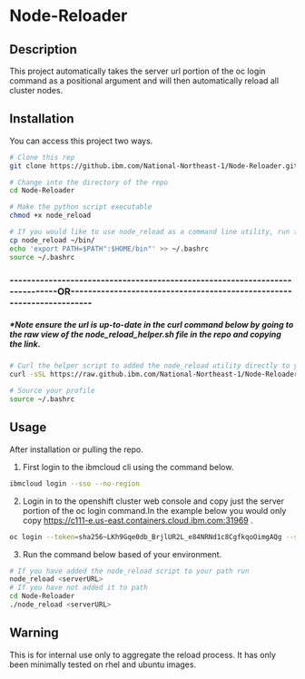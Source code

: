 # Node-Reloader

## Description
This project automatically takes the server url portion of the oc login command as a positional argument and will then automatically reload all cluster nodes.

## Installation

You can access this project two ways. 
```bash
# Clone this rep
git clone https://github.ibm.com/National-Northeast-1/Node-Reloader.git

# Change into the directory of the repo 
cd Node-Reloader

# Make the python script executable
chmod +x node_reload

# If you would like to use node_reload as a command line utility, run the commands below. If on mac substitute .bashrc with .zshrc.
cp node_reload ~/bin/
echo 'export PATH=$PATH":$HOME/bin"' >> ~/.bashrc
source ~/.bashrc

```


### ----------------------------------------------------------------------------OR----------------------------------------------------------------------
#####	*Note ensure the url is up-to-date in the curl command below by going to the raw view of the node_reload_helper.sh file in the repo and copying the link.
```bash
# Curl the helper script to added the node_reload utility directly to your path.
curl -sSL https://raw.github.ibm.com/National-Northeast-1/Node-Reloader/main/node_reload_helper.sh?token=AACTOHPCNEDMCZZHUUODJRDDEOOBE | bash

# Source your profile
source ~/.bashrc

```
## Usage
After installation or pulling the repo.

1. First login to the ibmcloud cli using the command below.
```bash
ibmcloud login --sso --no-region
``` 
2. Login in to the openshift cluster web console and copy just the server portion of the oc login command.In the example below you would only copy https://c111-e.us-east.containers.cloud.ibm.com:31969 .

```bash
oc login --token=sha256~LKh9Gqe0db_BrjlUR2L_e84NRNd1c8CgfkqoOimgAQg --server=https://c111-e.us-east.containers.cloud.ibm.com:31969
```

3. Run the command below based of your environment.
```bash
# If you have added the node_reload script to your path run
node_reload <serverURL>
# If you have not added it to path
cd Node-Reloader
./node_reload <serverURL>
```


## Warning

This is for internal use only to aggregate the reload process. It has only been minimally tested on rhel and ubuntu images.
